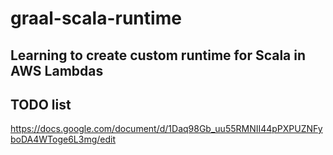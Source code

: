 # graal-scala-runtime

## Learning to create custom runtime for Scala in AWS Lambdas



## TODO list
https://docs.google.com/document/d/1Daq98Gb_uu55RMNII44pPXPUZNFyboDA4WToge6L3mg/edit

